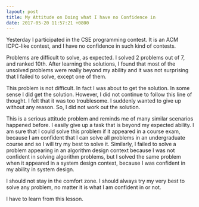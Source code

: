 ```yaml
---
layout: post
title: My Attitude on Doing what I have no Confidence in
date: 2017-05-20 11:57:21 +0800
---
```


Yesterday I participated in the CSE programming contest. It is an ACM ICPC-like contest, and I have no confidence in such kind of contests.

Problems are difficult to solve, as expected. I solved 2 problems out of 7, and ranked 10th. After learning the solutions, I found that most of the unsolved problems were really beyond my ability and it was not surprising that I failed to solve, except one of them.

This problem is not difficult. In fact I was about to get the solution. In some sense I did get the solution. However, I did not continue to follow this line of thought. I felt that it was too troublesome. I suddenly wanted to give up without any reason. So, I did not work out the solution.

This is a serious attitude problem and reminds me of many similar scenarios happened before. I easily give up a task that is beyond my expected ability. I am sure that I could solve this problem if it appeared in a course exam, because I am confident that I can solve all problems in an undergraduate course and so I will try my best to solve it. Similarly, I failed to solve a problem appearing in an algorithm design context because I was not confident in solving algorithm problems, but I solved the same problem when it appeared in a system design context, because I was confident in my ability in system design.

I should not stay in the comfort zone. I should always try my very best to solve any problem, no matter it is what I am confident in or not.

I have to learn from this lesson.
